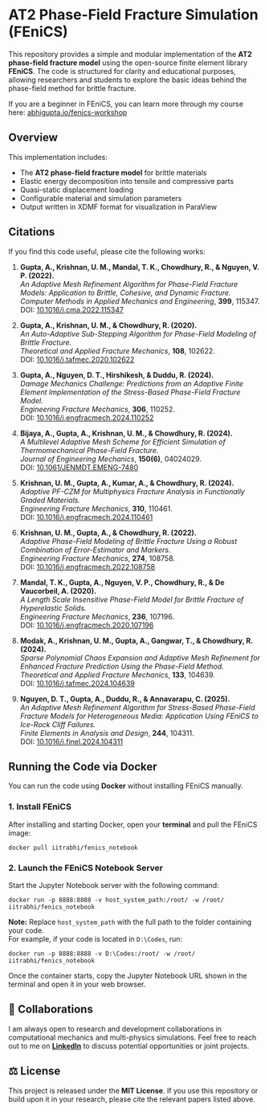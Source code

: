 
# AT2 Phase-Field Fracture Simulation (FEniCS)

This repository provides a simple and modular implementation of the **AT2 phase-field fracture model** using the open-source finite element library **FEniCS**. The code is structured for clarity and educational purposes, allowing researchers and students to explore the basic ideas behind the phase-field method for brittle fracture.

If you are a beginner in FEniCS, you can learn more through my course here: [abhigupta.io/fenics-workshop](https://abhigupta.io/fenics-workshop)

## Overview

This implementation includes:
- The **AT2 phase-field fracture model** for brittle materials  
- Elastic energy decomposition into tensile and compressive parts  
- Quasi-static displacement loading  
- Configurable material and simulation parameters  
- Output written in XDMF format for visualization in ParaView  

## Citations

If you find this code useful, please cite the following works:

1. **Gupta, A., Krishnan, U. M., Mandal, T. K., Chowdhury, R., & Nguyen, V. P. (2022).**  
   *An Adaptive Mesh Refinement Algorithm for Phase-Field Fracture Models: Application to Brittle, Cohesive, and Dynamic Fracture.*  
   *Computer Methods in Applied Mechanics and Engineering*, **399**, 115347.  
   DOI: [10.1016/j.cma.2022.115347](https://doi.org/10.1016/j.cma.2022.115347)

2. **Gupta, A., Krishnan, U. M., & Chowdhury, R. (2020).**  
   *An Auto-Adaptive Sub-Stepping Algorithm for Phase-Field Modeling of Brittle Fracture.*  
   *Theoretical and Applied Fracture Mechanics*, **108**, 102622.  
   DOI: [10.1016/j.tafmec.2020.102622](https://doi.org/10.1016/j.tafmec.2020.102622)

3. **Gupta, A., Nguyen, D. T., Hirshikesh, & Duddu, R. (2024).**  
   *Damage Mechanics Challenge: Predictions from an Adaptive Finite Element Implementation of the Stress-Based Phase-Field Fracture Model.*  
   *Engineering Fracture Mechanics*, **306**, 110252.  
   DOI: [10.1016/j.engfracmech.2024.110252](https://doi.org/10.1016/j.engfracmech.2024.110252)

4. **Bijaya, A., Gupta, A., Krishnan, U. M., & Chowdhury, R. (2024).**  
   *A Multilevel Adaptive Mesh Scheme for Efficient Simulation of Thermomechanical Phase-Field Fracture.*  
   *Journal of Engineering Mechanics*, **150(6)**, 04024029.  
   DOI: [10.1061/JENMDT.EMENG-7480](https://doi.org/10.1061/JENMDT.EMENG-7480)

5. **Krishnan, U. M., Gupta, A., Kumar, A., & Chowdhury, R. (2024).**  
   *Adaptive PF-CZM for Multiphysics Fracture Analysis in Functionally Graded Materials.*  
   *Engineering Fracture Mechanics*, **310**, 110461.  
   DOI: [10.1016/j.engfracmech.2024.110461](https://doi.org/10.1016/j.engfracmech.2024.110461)

6. **Krishnan, U. M., Gupta, A., & Chowdhury, R. (2022).**  
   *Adaptive Phase-Field Modeling of Brittle Fracture Using a Robust Combination of Error-Estimator and Markers.*  
   *Engineering Fracture Mechanics*, **274**, 108758.  
   DOI: [10.1016/j.engfracmech.2022.108758](https://doi.org/10.1016/j.engfracmech.2022.108758)

7. **Mandal, T. K., Gupta, A., Nguyen, V. P., Chowdhury, R., & De Vaucorbeil, A. (2020).**  
   *A Length Scale Insensitive Phase-Field Model for Brittle Fracture of Hyperelastic Solids.*  
   *Engineering Fracture Mechanics*, **236**, 107196.  
   DOI: [10.1016/j.engfracmech.2020.107196](https://doi.org/10.1016/j.engfracmech.2020.107196)

8. **Modak, A., Krishnan, U. M., Gupta, A., Gangwar, T., & Chowdhury, R. (2024).**  
   *Sparse Polynomial Chaos Expansion and Adaptive Mesh Refinement for Enhanced Fracture Prediction Using the Phase-Field Method.*  
   *Theoretical and Applied Fracture Mechanics*, **133**, 104639.  
   DOI: [10.1016/j.tafmec.2024.104639](https://doi.org/10.1016/j.tafmec.2024.104639)

9. **Nguyen, D. T., Gupta, A., Duddu, R., & Annavarapu, C. (2025).**  
   *An Adaptive Mesh Refinement Algorithm for Stress-Based Phase-Field Fracture Models for Heterogeneous Media: Application Using FEniCS to Ice-Rock Cliff Failures.*  
   *Finite Elements in Analysis and Design*, **244**, 104311.  
   DOI: [10.1016/j.finel.2024.104311](https://doi.org/10.1016/j.finel.2024.104311)


## Running the Code via Docker

You can run the code using **Docker** without installing FEniCS manually.

### 1. Install FEniCS

After installing and starting Docker, open your **terminal** and pull the FEniCS image:

~~~
docker pull iitrabhi/fenics_notebook
~~~

### 2. Launch the FEniCS Notebook Server

Start the Jupyter Notebook server with the following command:

~~~
docker run -p 8888:8888 -v host_system_path:/root/ -w /root/ iitrabhi/fenics_notebook
~~~

**Note:** Replace `host_system_path` with the full path to the folder containing your code.  
For example, if your code is located in `D:\Codes`, run:

~~~
docker run -p 8888:8888 -v D:\Codes:/root/ -w /root/ iitrabhi/fenics_notebook
~~~

Once the container starts, copy the Jupyter Notebook URL shown in the terminal and open it in your web browser.

## 🤝 Collaborations

I am always open to research and development collaborations in computational mechanics and multi-physics simulations. Feel free to reach out to me on **[LinkedIn](https://www.linkedin.com/in/abhiguptaio/)** to discuss potential opportunities or joint projects.

## ⚖️ License

This project is released under the **MIT License**. If you use this repository or build upon it in your research, please cite the relevant papers listed above.
